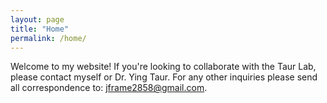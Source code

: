 ```yaml
---
layout: page
title: "Home"
permalink: /home/
---
```


Welcome to my website!  If you're looking to collaborate with the Taur Lab, please contact myself or Dr. Ying Taur.  For any other inquiries please send all correspondence to: jframe2858@gmail.com.
